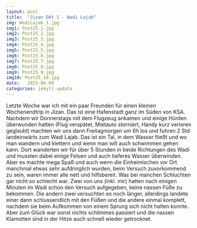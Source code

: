 ```yaml
---
layout: post
title:  "Jizan DAY 1 - Wadi Lajab"
img: WadiLajab_1.jpg
img1: Post25_1.jpg
img2: Post25_2.jpg
img3: Post25_3.jpg
img4: Post25_4.jpg
img5: Post25_5.jpg
img6: Post25_6.jpg
img7: Post25_7.jpg
img8: Post25_8.jpg
img9: Post25_9.jpg
img10: Post25_10.jpg
date:   2023-06-09
categories: jekyll update
---
```


Letzte Woche war ich mit ein paar Freunden für einen kleinen Wochenendtrip in Jizan. Das ist eine Hafenstadt ganz im Süden von KSA.
Nachdem wir Donnerstags mit dem Flugzeug ankamen und einige Hürden überwunden hatten (Flug verspätet, Mietauto storniert, Handy kurz verloren geglaubt) machten wir uns dann Freitagmorgen um 6h los und fuhren 2 Std landeinwärts zum Wadi Lajab. Das ist ein Tal, in dem Wasser fließt und wo man wandern und klettern und wenn man will auch schwimmen gehen kann.
Dort wanderten wir für über 5 Stunden in beide Richtungen des Wadi und mussten dabei einige Felsen und auch tieferes Wasser überwinden.
Aber es machte mega Spaß und auch wenn die Einheimischen vor Ort manchmal etwas sehr aufdringlich wurden, beim Versuch zuvorkommend zu sein, waren immer alle nett und hilfsbereit. Was bei manchen Schluchten gar nicht so schlecht war.
Zwei von uns (inkl. mir) hatten nach einigen Minuten im Wadi schon den Versuch aufgegeben, keine nassen Füße zu bekommen. Die andern zwei versuchten es noch länger, allerdings landete einer dann schlussendlich mit den Füßen und die andere einmal komplett, nachdem sie beim Aufkommen von einem Sprung sich nicht halten konnte. Aber zum Glück war sonst nichts schlimmes passiert und die nassen Klamotten sind in der Hitze auch schnell wieder getrocknet.
